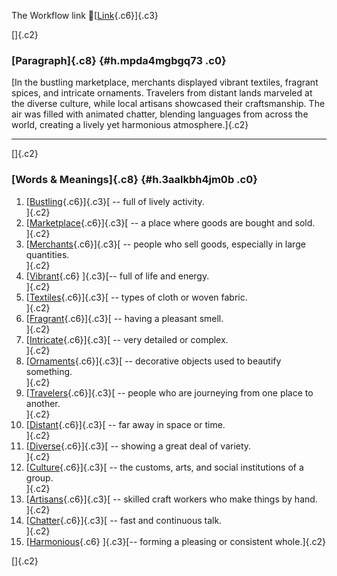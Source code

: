 The Workflow link
👏[[Link](https://www.google.com/url?q=http://www.google.com&sa=D&source=editors&ust=1760535929722614&usg=AOvVaw1kJQPB5gAyoSeTvdE7ZQkE){.c6}]{.c3}

[]{.c2}

### [Paragraph]{.c8} {#h.mpda4mgbgq73 .c0}

[In the bustling marketplace, merchants displayed vibrant textiles,
fragrant spices, and intricate ornaments. Travelers from distant lands
marveled at the diverse culture, while local artisans showcased their
craftsmanship. The air was filled with animated chatter, blending
languages from across the world, creating a lively yet harmonious
atmosphere.]{.c2}

------------------------------------------------------------------------

[]{.c2}

### [Words & Meanings]{.c8} {#h.3aalkbh4jm0b .c0}

1.  [[Bustling](https://www.google.com/url?q=http://www.google.com&sa=D&source=editors&ust=1760535929723232&usg=AOvVaw3MGFxD1gqQ_wUtVCkrqaQd){.c6}]{.c3}[ --
    full of lively activity.\
    ]{.c2}
2.  [[Marketplace](https://www.google.com/url?q=http://www.google.com&sa=D&source=editors&ust=1760535929723349&usg=AOvVaw1V5JzSlJzkoVTpMzd7iUsC){.c6}]{.c3}[ --
    a place where goods are bought and sold.\
    ]{.c2}
3.  [[Merchants](https://www.google.com/url?q=http://www.google.com&sa=D&source=editors&ust=1760535929723456&usg=AOvVaw0-gw8t6mk34-wnSns9MTXa){.c6}]{.c3}[ --
    people who sell goods, especially in large quantities.\
    ]{.c2}
4.  [[Vibrant](https://www.google.com/url?q=http://www.google.com&sa=D&source=editors&ust=1760535929723571&usg=AOvVaw1I2IqUaRDWiFAwIMvH1Hft){.c6}
    ]{.c3}[-- full of life and energy.\
    ]{.c2}
5.  [[Textiles](https://www.google.com/url?q=http://www.google.com&sa=D&source=editors&ust=1760535929723658&usg=AOvVaw09Hbeyh9HOrEtcruWzoNrh){.c6}]{.c3}[ --
    types of cloth or woven fabric.\
    ]{.c2}
6.  [[Fragrant](https://www.google.com/url?q=http://www.google.com&sa=D&source=editors&ust=1760535929723753&usg=AOvVaw15uTInaC9q2rSIXcIZm2AL){.c6}]{.c3}[ --
    having a pleasant smell.\
    ]{.c2}
7.  [[Intricate](https://www.google.com/url?q=http://www.google.com&sa=D&source=editors&ust=1760535929723851&usg=AOvVaw1rr3lA1K20qE0yoqG3BpI3){.c6}]{.c3}[ --
    very detailed or complex.\
    ]{.c2}
8.  [[Ornaments](https://www.google.com/url?q=http://www.google.com&sa=D&source=editors&ust=1760535929723940&usg=AOvVaw38f4VgWQcJTyDXZdPAWRrG){.c6}]{.c3}[ --
    decorative objects used to beautify something.\
    ]{.c2}
9.  [[Travelers](https://www.google.com/url?q=http://www.google.com&sa=D&source=editors&ust=1760535929724050&usg=AOvVaw0nm09BeO1hNzt2hjm-8d4m){.c6}]{.c3}[ --
    people who are journeying from one place to another.\
    ]{.c2}
10. [[Distant](https://www.google.com/url?q=http://www.google.com&sa=D&source=editors&ust=1760535929724159&usg=AOvVaw3NVgdP4WcbBAw433ffwqgn){.c6}]{.c3}[ --
    far away in space or time.\
    ]{.c2}
11. [[Diverse](https://www.google.com/url?q=http://www.google.com&sa=D&source=editors&ust=1760535929724250&usg=AOvVaw0Q9BxOXI6nKn5BDgOcWn_E){.c6}]{.c3}[ --
    showing a great deal of variety.\
    ]{.c2}
12. [[Culture](https://www.google.com/url?q=http://www.google.com&sa=D&source=editors&ust=1760535929724343&usg=AOvVaw1kXwmZztBI0LZlo180-3kC){.c6}]{.c3}[ --
    the customs, arts, and social institutions of a group.\
    ]{.c2}
13. [[Artisans](https://www.google.com/url?q=http://www.google.com&sa=D&source=editors&ust=1760535929724454&usg=AOvVaw07VnfQWUACIkwb8HqwUrsq){.c6}]{.c3}[ --
    skilled craft workers who make things by hand.\
    ]{.c2}
14. [[Chatter](https://www.google.com/url?q=http://www.google.com&sa=D&source=editors&ust=1760535929724557&usg=AOvVaw11kppPLFcXmm71vD7d_I_6){.c6}]{.c3}[ --
    fast and continuous talk.\
    ]{.c2}
15. [[Harmonious](https://www.google.com/url?q=http://www.google.com&sa=D&source=editors&ust=1760535929724647&usg=AOvVaw2yZpN4NwueLAuBbQnBBgxE){.c6}
    ]{.c3}[-- forming a pleasing or consistent whole.]{.c2}

[]{.c2}
